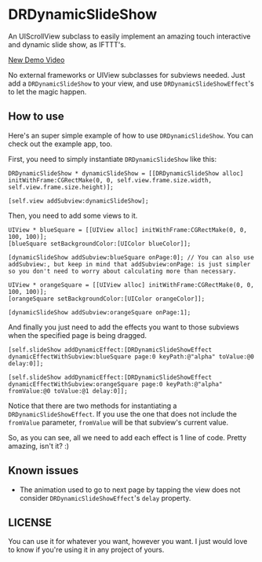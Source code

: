 DRDynamicSlideShow
==================

An UIScrollView subclass to easily implement an amazing touch interactive and dynamic slide show, as IFTTT's.

[New Demo Video](https://vimeo.com/75693078)

No external frameworks or UIView subclasses for subviews needed. Just add a `DRDynamicSlideShow` to your view, and use `DRDynamicSlideShowEffect`'s to let the magic happen.

## How to use

Here's an super simple example of how to use `DRDynamicSlideShow`. You can check out the example app, too.

First, you need to simply instantiate `DRDynamicSlideShow` like this:

	DRDynamicSlideShow * dynamicSlideShow = [[DRDynamicSlideShow alloc] initWithFrame:CGRectMake(0, 0, self.view.frame.size.width, self.view.frame.size.height)];
	
	[self.view addSubview:dynamicSlideShow];

Then, you need to add some views to it.

	UIView * blueSquare = [[UIView alloc] initWithFrame:CGRectMake(0, 0, 100, 100)];
	[blueSquare setBackgroundColor:[UIColor blueColor]];
	
	[dynamicSlideShow addSubview:blueSquare onPage:0]; // You can also use addSubview:, but keep in mind that addSubview:onPage: is just simpler so you don't need to worry about calculating more than necessary.
	
	UIView * orangeSquare = [[UIView alloc] initWithFrame:CGRectMake(0, 0, 100, 100)];
	[orangeSquare setBackgroundColor:[UIColor orangeColor]];
	
	[dynamicSlideShow addSubview:orangeSquare onPage:1];
	
And finally you just need to add the effects you want to those subviews when the specified page is being dragged.

	[self.slideShow addDynamicEffect:[DRDynamicSlideShowEffect dynamicEffectWithSubview:blueSquare page:0 keyPath:@"alpha" toValue:@0 delay:0]];
	
	[self.slideShow addDynamicEffect:[DRDynamicSlideShowEffect dynamicEffectWithSubview:orangeSquare page:0 keyPath:@"alpha" fromValue:@0 toValue:@1 delay:0]];
	
Notice that there are two methods for instantiating a `DRDynamicSlideShowEffect`. If you use the one that does not include the `fromValue` parameter, `fromValue` will be that subview's current value.

So, as you can see, all we need to add each effect is 1 line of code. Pretty amazing, isn't it? :)

## Known issues

- The animation used to go to next page by tapping the view does not consider `DRDynamicSlideShowEffect`'s `delay` property.

## LICENSE

You can use it for whatever you want, however you want. I just would love to know if you're using it in any project of yours.